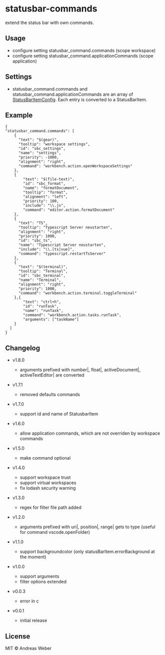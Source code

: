 # statusbar-commands

extend the status bar with own commands.

## Usage

* configure setting statusbar_command.commands (scope workspace)
* configure setting statusbar_command.applicationCommands (scope application)

## Settings
* statusbar_command.commands and statusbar_command.applicationCommands are an array of [StatusBarItemConfig](https://github.com/AnWeber/vscode-statusbar-command/blob/main/src/statusBarItemConfig.ts). Each entry is converted to a StatusBarItem.


## Example
```
{
"statusbar_command.commands": [
    {
      "text": "$(gear)",
      "tooltip": "workspace settings",
      "id": "sbc_settings",
      "name": "settings",
      "priority": -1000,
      "alignment": "right",
      "command": "workbench.action.openWorkspaceSettings"
    },
    {
        "text": "$(file-text)",
        "id": "sbc_format",
        "name": "formatDocument",
        "tooltip": "format",
        "alignment": "left",
        "priority": 100,
        "include": "\\.js",
        "command": "editor.action.formatDocument"
    },
    {
      "text": "TS",
      "tooltip": "Typescript Server neustarten",
      "alignment": "right",
      "priority": 1000,
      "id": "sbc_ts",
      "name": "Typescript Server neustarten",
      "include": "\\.[ts|vue]",
      "command": "typescript.restartTsServer"
    },
    {
      "text": "$(terminal)",
      "tooltip": "Terminal",
      "id": "sbc_terminal",
      "name": "Terminal",
      "alignment": "right",
      "priority": 1000,
      "command": "workbench.action.terminal.toggleTerminal"
    },{
        "text": "ctrl+h",
        "id": "runTask",
        "name": "runTask",
        "command": "workbench.action.tasks.runTask",
        "arguments": ["taskName"]
    }
  ]
}
```

## Changelog

* v1.8.0
    * arguments prefixed with number|, float|, activeDocument|, activeTextEditor| are converted
* v1.7.1
    * removed defaults commands
* v1.7.0
    * support id and name of StatusbarItem
* v1.6.0
    * allow application commands, which are not overriden by workspace commands
* v1.5.0
    * make command optional
* v1.4.0
    * support workspace trust
    * support virtual workspaces
    * fix lodash security warning
* v1.3.0
    * regex for filter file path added
* v1.2.0
    * arguments prefixed with uri|, position|, range| gets to type (useful for command vscode.openFolder)
* v1.1.0
    * support backgroundcolor (only statusBarItem.errorBackground at the moment)
* v1.0.0
    * support arguments
    * filter options extended
* v0.0.3
    * error in c

* v0.0.1
    * initial release

## License

MIT © Andreas Weber

